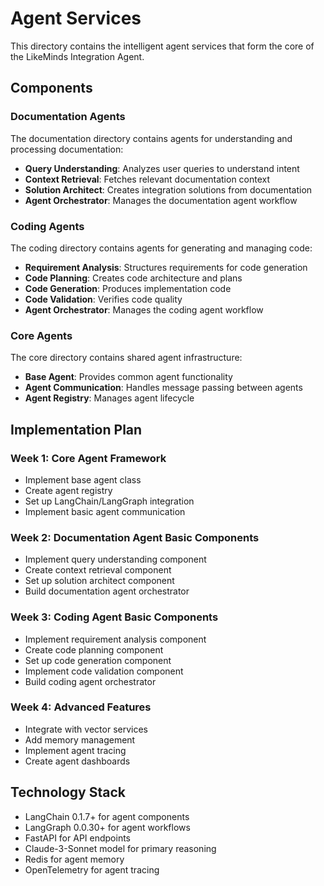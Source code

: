 # Agent Services

This directory contains the intelligent agent services that form the core of the LikeMinds Integration Agent.

## Components

### Documentation Agents

The documentation directory contains agents for understanding and processing documentation:

- **Query Understanding**: Analyzes user queries to understand intent
- **Context Retrieval**: Fetches relevant documentation context
- **Solution Architect**: Creates integration solutions from documentation
- **Agent Orchestrator**: Manages the documentation agent workflow

### Coding Agents

The coding directory contains agents for generating and managing code:

- **Requirement Analysis**: Structures requirements for code generation
- **Code Planning**: Creates code architecture and plans
- **Code Generation**: Produces implementation code
- **Code Validation**: Verifies code quality
- **Agent Orchestrator**: Manages the coding agent workflow

### Core Agents

The core directory contains shared agent infrastructure:

- **Base Agent**: Provides common agent functionality
- **Agent Communication**: Handles message passing between agents
- **Agent Registry**: Manages agent lifecycle

## Implementation Plan

### Week 1: Core Agent Framework
- Implement base agent class
- Create agent registry
- Set up LangChain/LangGraph integration
- Implement basic agent communication

### Week 2: Documentation Agent Basic Components
- Implement query understanding component
- Create context retrieval component
- Set up solution architect component
- Build documentation agent orchestrator

### Week 3: Coding Agent Basic Components
- Implement requirement analysis component
- Create code planning component
- Set up code generation component
- Implement code validation component
- Build coding agent orchestrator

### Week 4: Advanced Features
- Integrate with vector services
- Add memory management
- Implement agent tracing
- Create agent dashboards

## Technology Stack

- LangChain 0.1.7+ for agent components
- LangGraph 0.0.30+ for agent workflows
- FastAPI for API endpoints
- Claude-3-Sonnet model for primary reasoning
- Redis for agent memory
- OpenTelemetry for agent tracing 